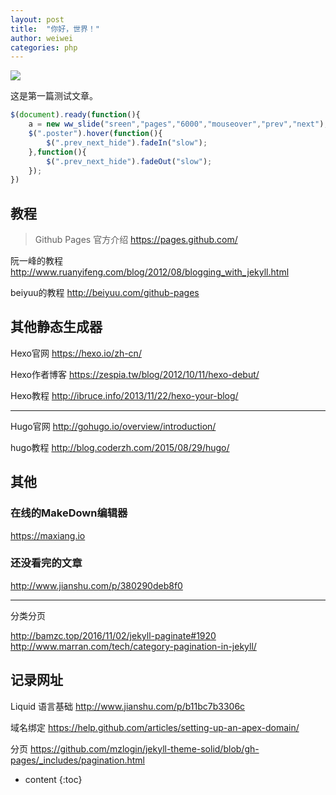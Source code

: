 ```yaml
---
layout: post
title:  "你好，世界！"
author: weiwei
categories: php
---
```


![](http://imglf0.nosdn.127.net/img/MzVqS0VIeGlFdm4vRE1PakNvVlNvUm1iTEtIN1NvaXZOczhFbUJPYVNNb29rWGd1c25xZ2lnPT0.jpg?=imageView&thumbnail=500x0&quality=96&stripmeta=0&type=jpg%7Cwatermark&type=2)


这是第一篇测试文章。





```js
$(document).ready(function(){	
    a = new ww_slide("sreen","pages","6000","mouseover","prev","next");
    $(".poster").hover(function(){
        $(".prev_next_hide").fadeIn("slow");
    },function(){
        $(".prev_next_hide").fadeOut("slow");
    });
})
```

## 教程

>Github Pages 官方介绍 
>https://pages.github.com/

阮一峰的教程
http://www.ruanyifeng.com/blog/2012/08/blogging_with_jekyll.html

beiyuu的教程
http://beiyuu.com/github-pages

## 其他静态生成器

Hexo官网
https://hexo.io/zh-cn/

Hexo作者博客
https://zespia.tw/blog/2012/10/11/hexo-debut/

Hexo教程
http://ibruce.info/2013/11/22/hexo-your-blog/

---

Hugo官网
http://gohugo.io/overview/introduction/

hugo教程
http://blog.coderzh.com/2015/08/29/hugo/


## 其他

### 在线的MakeDown编辑器
https://maxiang.io

### 还没看完的文章
http://www.jianshu.com/p/380290deb8f0

-----------

分类分页

http://bamzc.top/2016/11/02/jekyll-paginate#1920
http://www.marran.com/tech/category-pagination-in-jekyll/

## 记录网址

Liquid 语言基础
http://www.jianshu.com/p/b11bc7b3306c

域名绑定
https://help.github.com/articles/setting-up-an-apex-domain/

分页
https://github.com/mzlogin/jekyll-theme-solid/blob/gh-pages/_includes/pagination.html



* content
{:toc}
